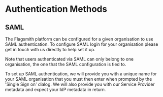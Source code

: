 # Authentication Methods

## SAML

The Flagsmith platform can be configured for a given organisation to use SAML authentication. To configure SAML login
for your organisation please get in touch with us directly to help set it up.

Note that users authenticated via SAML can only belong to one organisation, the one that the SAML configuration is tied
to.

To set up SAML authentication, we will provide you with a unique name for your SAML organisation that you must then
enter when prompted by the 'Single Sign on' dialog. We will also provide you with our Service Provider metadata and
expect your IdP metadata in return.
